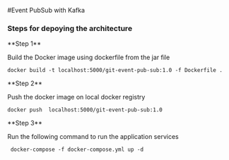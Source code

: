 #Event PubSub with Kafka 

### Steps for depoying the architecture

<p>
**Step 1**

Build the Docker image using dockerfile from the jar file 

`docker build -t localhost:5000/git-event-pub-sub:1.0 -f Dockerfile .
` 
</p>

<p>
**Step 2**

Push the docker image on local docker registry

` docker push  localhost:5000/git-event-pub-sub:1.0
`
</p>

<p>
**Step 3**

Run the following command to run the application services 
 
` docker-compose -f docker-compose.yml up -d`
</p>